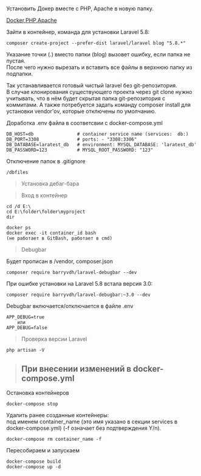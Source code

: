 # 

Установить Докер вместе с PHP, Apache в новую папку.

[Docker,PHP,Apache](../docker/docker_php_apache.md)

Зайти в контейнер, команда для установки Laravel 5.8:

    composer create-project --prefer-dist laravel/laravel blog "5.8.*"

Указание точки (.) вместо папки (blog) вызовет ошибку, если папка не пустая.  
После чего нужно вырезать и вставить все файлы в верхнюю папку из подпапки.  

Так устанавливается готовый чистый laravel без git-репозитория.  
В случае клонирования существующего проекта через git clone нужно учитывать, что в нём будет скрытая папка git-репозитория с коммитами. А также потребуется задать команду composer install для установки vendor'ov, которые отключены по умолчанию.

Доработка .env файла в соответсвии с docker-compose.yml

    DB_HOST=db                # container service name (services:  db:)
    DB_PORT=3308              # ports: - "3308:3306"
    DB_DATABASE=laratest_db   # environment: MYSQL_DATABASE: 'laratest_db'
    DB_PASSWORD=123           # MYSQL_ROOT_PASSWORD: "123"

Отключение папок в .gitignore

    /dbfiles

> Установка дебаг-бара

> Вход в контейнер

    cd /d E:\
    cd E:\folder\folder\myproject
    dir

    docker ps
    docker exec -it container_id bash 
    (не работает в GitBash, работает в cmd)

> Debugbar

Будет прописан в /vendor, composer.json

    composer require barryvdh/laravel-debugbar --dev

При ошибке установки на Laravel 5.8 встала версия 3.0:

    composer require barryvdh/laravel-debugbar:~3.0 --dev


Debugbar включается/отключается в файле .env

    APP_DEBUG=true
        или
    APP_DEBUG=false

> Проверка версии Laravel

    php artisan -V

> ## При внесении изменений в docker-compose.yml

Остановка контейнеров

    docker-compose stop

Удалить ранее созданные контейнеры:  
 под именем container_name (это имя указано в секции services в docker-compose.yml) (-f означает без подтверждения Y/n).

    docker-compose rm container_name -f

Пересобираем и запускаем

    docker-compose build
    docker-compose up -d
